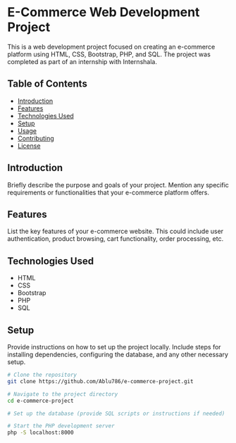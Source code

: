 # E-Commerce Web Development Project

This is a web development project focused on creating an e-commerce platform using HTML, CSS, Bootstrap, PHP, and SQL. The project was completed as part of an internship with Internshala.

## Table of Contents

- [Introduction](#introduction)
- [Features](#features)
- [Technologies Used](#technologies-used)
- [Setup](#setup)
- [Usage](#usage)
- [Contributing](#contributing)
- [License](#license)

## Introduction

Briefly describe the purpose and goals of your project. Mention any specific requirements or functionalities that your e-commerce platform offers.

## Features

List the key features of your e-commerce website. This could include user authentication, product browsing, cart functionality, order processing, etc.

## Technologies Used

- HTML
- CSS
- Bootstrap
- PHP
- SQL

## Setup

Provide instructions on how to set up the project locally. Include steps for installing dependencies, configuring the database, and any other necessary setup.

```bash
# Clone the repository
git clone https://github.com/Ablu786/e-commerce-project.git

# Navigate to the project directory
cd e-commerce-project

# Set up the database (provide SQL scripts or instructions if needed)

# Start the PHP development server
php -S localhost:8000
